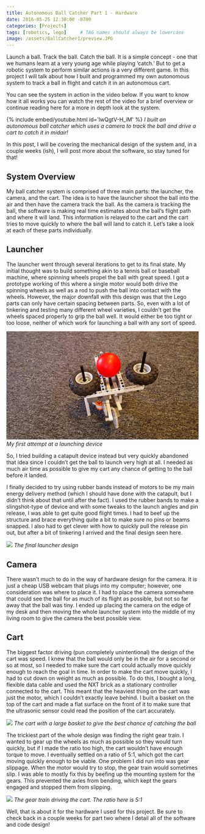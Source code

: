 ```yaml
---
title: Autonomous Ball Catcher Part 1 - Hardware
date: 2016-05-25 12:30:00 -0700
categories: [Projects]
tags: [robotics, lego]     # TAG names should always be lowercase
image: /assets/BallCatcher1/preview.JPG
---
```


Launch a ball. Track the ball. Catch the ball. It is a simple concept - one that we humans learn at a very young age while playing ‘catch.’ But to get a robotic system to perform similar actions is a very different game. In this project I will talk about how I built and programmed my own autonomous system to track a ball in flight and catch it in an autonomous cart.

You can see the system in action in the video below. If you want to know how it all works you can watch the rest of the video for a brief overview or continue reading here for a more in depth look at the system.

{% include embed/youtube.html id='lwQgtV-H_iM' %}
_I built an autonomous ball catcher which uses a camera to track the ball and drive a cart to catch it in midair!_

In this post, I will be covering the mechanical design of the system and, in a couple weeks (ish), I will post more about the software, so stay tuned for that!

## System Overview

My ball catcher system is comprised of three main parts: the launcher, the camera, and the cart. The idea is to have the launcher shoot the ball into the air and then have the camera track the ball. As the camera is tracking the ball, the software is making real time estimates about the ball’s flight path and where it will land. This information is relayed to the cart and the cart tries to move quickly to where the ball will land to catch it. Let’s take a look at each of these parts individually.

## Launcher

The launcher went through several iterations to get to its final state. My initial thought was to build something akin to a tennis ball or baseball machine, where spinning wheels propel the ball with great speed. I got a prototype working of this where a single motor would both drive the spinning wheels as well as a rod to push the ball into contact with the wheels. However, the major downfall with this design was that the Lego parts can only have certain spacing between parts. So, even with a lot of tinkering and testing many different wheel varieties, I couldn’t get the wheels spaced properly to grip the ball well. It would either be too tight or too loose, neither of which work for launching a ball with any sort of speed.

![](/assets/BallCatcher1/FirstTry.jpg)
_My first attempt at a launching device_

So, I tried building a catapult device instead but very quickly abandoned that idea since I couldn’t get the ball to launch very high at all. I needed as much air time as possible to give my cart any chance of getting to the ball before it landed.

I finally decided to try using rubber bands instead of motors to be my main energy delivery method (which I should have done with the catapult, but I didn’t think about that until after the fact). I used the rubber bands to make a slingshot-type of device and with some tweaks to the launch angles and pin release, I was able to get quite good flight times. I had to beef up the structure and brace everything quite a bit to make sure no pins or beams snapped. I also had to get clever with how to quickly pull the release pin out, but after a bit of tinkering I arrived and the final design seen here.

![](/assets/BallCatcher1/FinalLauncher.JPG)
_The final launcher design_

## Camera

There wasn’t much to do in the way of hardware design for the camera. It is just a cheap USB webcam that plugs into my computer; however, one consideration was where to place it. I had to place the camera somewhere that could see the ball for as much of its flight as possible, but not so far away that the ball was tiny. I ended up placing the camera on the edge of my desk and then moving the whole launcher system into the middle of my living room to give the camera the best possible view.

## Cart

The biggest factor driving (pun completely unintentional) the design of the cart was speed. I knew that the ball would only be in the air for a second or so at most, so I needed to make sure the cart could actually move quickly enough to reach the goal in time. In order to make the cart move quickly, I had to cut down on weight as much as possible. To do this, I bought a long, flexible data cable and used the NXT brick as a stationary controller connected to the cart. This meant that the heaviest thing on the cart was just the motor, which I couldn’t exactly leave behind. I built a basket on the top of the cart and made a flat surface on the front of it to make sure that the ultrasonic sensor could read the position of the cart accurately.

![](/assets/BallCatcher1/Car.JPG)
_The cart with a large basket to give the best chance of catching the ball_

The trickiest part of the whole design was finding the right gear train. I wanted to gear up the wheels as much as possible so they would turn quickly, but if I made the ratio too high, the cart wouldn’t have enough torque to move. I eventually settled on a ratio of 5:1, which got the cart moving quickly enough to be viable. One problem I did run into was gear slippage. When the motor would try to stop, the gear train would sometimes slip. I was able to mostly fix this by beefing up the mounting system for the gears. This prevented the axles from bending, which kept the gears engaged and stopped them from slipping.

![](/assets/BallCatcher1/CarGearing.JPG)
_The gear train driving the cart. The ratio here is 5:1_

Well, that is about it for the hardware I used for this project. Be sure to check back in a couple weeks for part two where I detail all of the software and code design!
